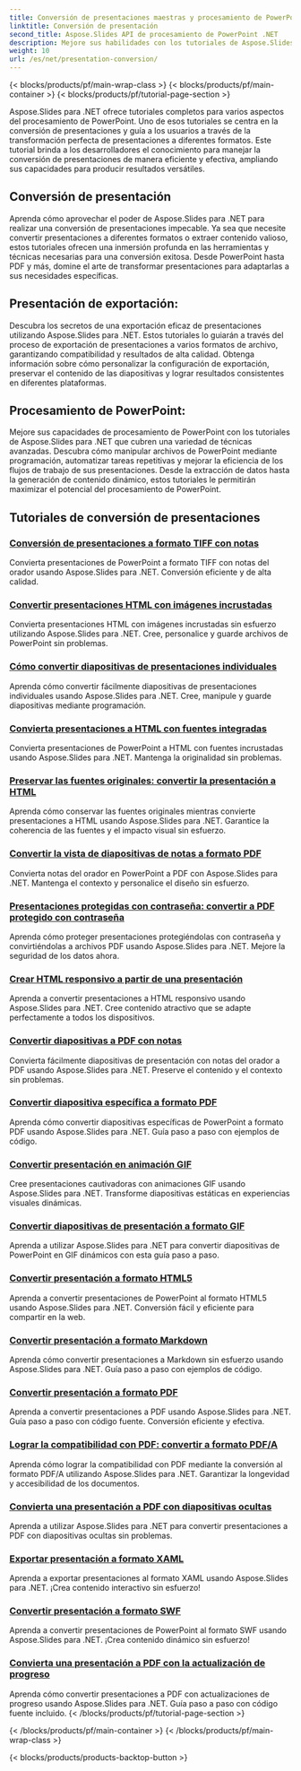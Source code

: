 ```yaml
---
title: Conversión de presentaciones maestras y procesamiento de PowerPoint
linktitle: Conversión de presentación
second_title: Aspose.Slides API de procesamiento de PowerPoint .NET
description: Mejore sus habilidades con los tutoriales de Aspose.Slides para .NET. Aprenda la conversión de presentaciones y el procesamiento de PowerPoint paso a paso. ¡Transforme su flujo de trabajo hoy!
weight: 10
url: /es/net/presentation-conversion/
---
```


{< blocks/products/pf/main-wrap-class >}
{< blocks/products/pf/main-container >}
{< blocks/products/pf/tutorial-page-section >}


Aspose.Slides para .NET ofrece tutoriales completos para varios aspectos del procesamiento de PowerPoint. Uno de esos tutoriales se centra en la conversión de presentaciones y guía a los usuarios a través de la transformación perfecta de presentaciones a diferentes formatos. Este tutorial brinda a los desarrolladores el conocimiento para manejar la conversión de presentaciones de manera eficiente y efectiva, ampliando sus capacidades para producir resultados versátiles.

## Conversión de presentación 

Aprenda cómo aprovechar el poder de Aspose.Slides para .NET para realizar una conversión de presentaciones impecable. Ya sea que necesite convertir presentaciones a diferentes formatos o extraer contenido valioso, estos tutoriales ofrecen una inmersión profunda en las herramientas y técnicas necesarias para una conversión exitosa. Desde PowerPoint hasta PDF y más, domine el arte de transformar presentaciones para adaptarlas a sus necesidades específicas.

## Presentación de exportación: 
Descubra los secretos de una exportación eficaz de presentaciones utilizando Aspose.Slides para .NET. Estos tutoriales lo guiarán a través del proceso de exportación de presentaciones a varios formatos de archivo, garantizando compatibilidad y resultados de alta calidad. Obtenga información sobre cómo personalizar la configuración de exportación, preservar el contenido de las diapositivas y lograr resultados consistentes en diferentes plataformas.

## Procesamiento de PowerPoint: 
Mejore sus capacidades de procesamiento de PowerPoint con los tutoriales de Aspose.Slides para .NET que cubren una variedad de técnicas avanzadas. Descubra cómo manipular archivos de PowerPoint mediante programación, automatizar tareas repetitivas y mejorar la eficiencia de los flujos de trabajo de sus presentaciones. Desde la extracción de datos hasta la generación de contenido dinámico, estos tutoriales le permitirán maximizar el potencial del procesamiento de PowerPoint.


## Tutoriales de conversión de presentaciones
### [Conversión de presentaciones a formato TIFF con notas](./converting-presentations-to-tiff-format-with-notes/)
Convierta presentaciones de PowerPoint a formato TIFF con notas del orador usando Aspose.Slides para .NET. Conversión eficiente y de alta calidad.
### [Convertir presentaciones HTML con imágenes incrustadas](./convert-html-presentation-with-embedded-images/)
Convierta presentaciones HTML con imágenes incrustadas sin esfuerzo utilizando Aspose.Slides para .NET. Cree, personalice y guarde archivos de PowerPoint sin problemas.
### [Cómo convertir diapositivas de presentaciones individuales](./how-to-convert-individual-presentation-slides/)
Aprenda cómo convertir fácilmente diapositivas de presentaciones individuales usando Aspose.Slides para .NET. Cree, manipule y guarde diapositivas mediante programación.
### [Convierta presentaciones a HTML con fuentes integradas](./convert-presentations-to-html-with-embedded-fonts/)
Convierta presentaciones de PowerPoint a HTML con fuentes incrustadas usando Aspose.Slides para .NET. Mantenga la originalidad sin problemas.
### [Preservar las fuentes originales: convertir la presentación a HTML](./preserving-original-fonts-convert-presentation-to-html/)
Aprenda cómo conservar las fuentes originales mientras convierte presentaciones a HTML usando Aspose.Slides para .NET. Garantice la coherencia de las fuentes y el impacto visual sin esfuerzo.
### [Convertir la vista de diapositivas de notas a formato PDF](./convert-notes-slide-view-to-pdf-format/)
Convierta notas del orador en PowerPoint a PDF con Aspose.Slides para .NET. Mantenga el contexto y personalice el diseño sin esfuerzo.
### [Presentaciones protegidas con contraseña: convertir a PDF protegido con contraseña](./password-protect-presentations-convert-to-password-protected-pdf/)
Aprenda cómo proteger presentaciones protegiéndolas con contraseña y convirtiéndolas a archivos PDF usando Aspose.Slides para .NET. Mejore la seguridad de los datos ahora.
### [Crear HTML responsivo a partir de una presentación](./create-responsive-html-from-presentation/)
Aprenda a convertir presentaciones a HTML responsivo usando Aspose.Slides para .NET. Cree contenido atractivo que se adapte perfectamente a todos los dispositivos.
### [Convertir diapositivas a PDF con notas](./convert-slides-to-pdf-with-notes/)
Convierta fácilmente diapositivas de presentación con notas del orador a PDF usando Aspose.Slides para .NET. Preserve el contenido y el contexto sin problemas.
### [Convertir diapositiva específica a formato PDF](./convert-specific-slide-to-pdf-format/)
Aprenda cómo convertir diapositivas específicas de PowerPoint a formato PDF usando Aspose.Slides para .NET. Guía paso a paso con ejemplos de código.
### [Convertir presentación en animación GIF](./convert-presentation-to-gif-animation/)
Cree presentaciones cautivadoras con animaciones GIF usando Aspose.Slides para .NET. Transforme diapositivas estáticas en experiencias visuales dinámicas.
### [Convertir diapositivas de presentación a formato GIF](./convert-presentation-slides-to-gif-format/)
Aprenda a utilizar Aspose.Slides para .NET para convertir diapositivas de PowerPoint en GIF dinámicos con esta guía paso a paso.
### [Convertir presentación a formato HTML5](./convert-presentation-to-html5-format/)
Aprenda a convertir presentaciones de PowerPoint al formato HTML5 usando Aspose.Slides para .NET. Conversión fácil y eficiente para compartir en la web.
### [Convertir presentación a formato Markdown](./convert-presentation-to-markdown-format/)
Aprenda cómo convertir presentaciones a Markdown sin esfuerzo usando Aspose.Slides para .NET. Guía paso a paso con ejemplos de código.
### [Convertir presentación a formato PDF](./convert-presentation-to-pdf-format/)
Aprenda a convertir presentaciones a PDF usando Aspose.Slides para .NET. Guía paso a paso con código fuente. Conversión eficiente y efectiva.
### [Lograr la compatibilidad con PDF: convertir a formato PDF/A](./achieving-pdf-compliance-convert-to-pdf-a-format/)
Aprenda cómo lograr la compatibilidad con PDF mediante la conversión al formato PDF/A utilizando Aspose.Slides para .NET. Garantizar la longevidad y accesibilidad de los documentos.
### [Convierta una presentación a PDF con diapositivas ocultas](./convert-presentation-to-pdf-with-hidden-slides/)
Aprenda a utilizar Aspose.Slides para .NET para convertir presentaciones a PDF con diapositivas ocultas sin problemas.
### [Exportar presentación a formato XAML](./export-presentation-to-xaml-format/)
Aprenda a exportar presentaciones al formato XAML usando Aspose.Slides para .NET. ¡Crea contenido interactivo sin esfuerzo!
### [Convertir presentación a formato SWF](./convert-presentation-to-swf-format/)
Aprenda a convertir presentaciones de PowerPoint al formato SWF usando Aspose.Slides para .NET. ¡Crea contenido dinámico sin esfuerzo!
### [Convierta una presentación a PDF con la actualización de progreso](./convert-presentation-to-pdf-with-progress-update/)
Aprenda cómo convertir presentaciones a PDF con actualizaciones de progreso usando Aspose.Slides para .NET. Guía paso a paso con código fuente incluido.
{< /blocks/products/pf/tutorial-page-section >}

{< /blocks/products/pf/main-container >}
{< /blocks/products/pf/main-wrap-class >}

{< blocks/products/products-backtop-button >}
